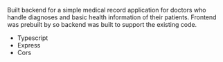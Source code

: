 Built backend for a simple medical record application for doctors who handle diagnoses and basic health information of their patients. Frontend was prebuilt by so backend was built to support the existing code.

* Typescript
* Express
* Cors
